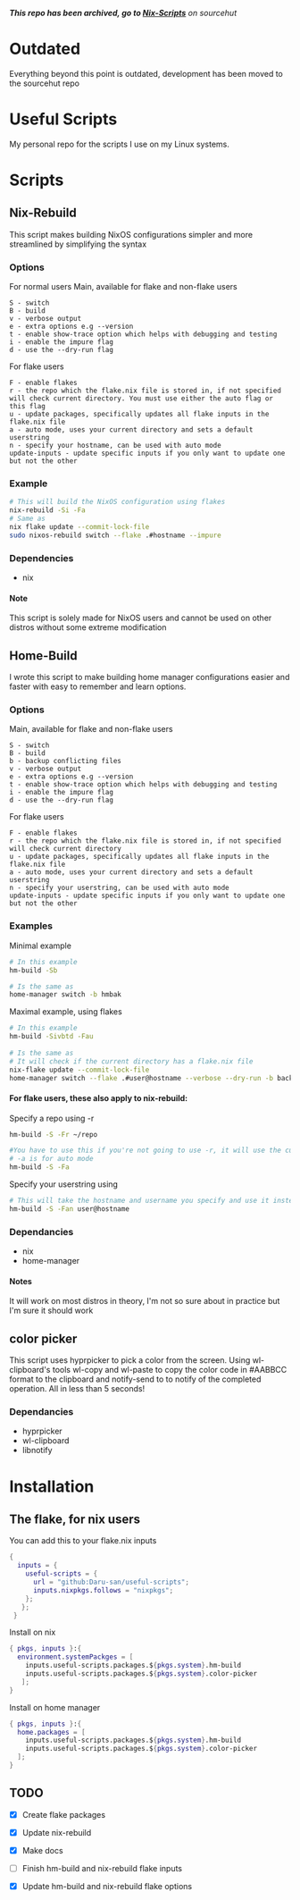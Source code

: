 _**This repo has been archived, go to [Nix-Scripts](https://git.sr.ht/~darumaka/Nix-Scripts)** on sourcehut_

# Outdated
Everything beyond this point is outdated, development has been moved to the sourcehut repo

# Useful Scripts
My personal repo for the scripts I use on my Linux systems.

# Scripts

## Nix-Rebuild
This script makes building NixOS configurations simpler and more streamlined by simplifying the syntax
### Options
For normal users
Main, available for flake and non-flake users

```
S - switch
B - build
v - verbose output
e - extra options e.g --version
t - enable show-trace option which helps with debugging and testing
i - enable the impure flag
d - use the --dry-run flag
```

For flake users
```
F - enable flakes
r - the repo which the flake.nix file is stored in, if not specified will check current directory. You must use either the auto flag or this flag
u - update packages, specifically updates all flake inputs in the flake.nix file
a - auto mode, uses your current directory and sets a default userstring
n - specify your hostname, can be used with auto mode
update-inputs - update specific inputs if you only want to update one but not the other
```
### Example
```bash
# This will build the NixOS configuration using flakes
nix-rebuild -Si -Fa
# Same as
nix flake update --commit-lock-file
sudo nixos-rebuild switch --flake .#hostname --impure
```
### Dependencies
- nix
#### Note
This script is solely made for NixOS users and cannot be used on other distros without some extreme modification

## Home-Build
I wrote this script to make building home manager configurations easier and faster with easy to remember and learn options.

### Options
Main, available for flake and non-flake users

```
S - switch
B - build
b - backup conflicting files
v - verbose output
e - extra options e.g --version
t - enable show-trace option which helps with debugging and testing
i - enable the impure flag
d - use the --dry-run flag
```

For flake users
```
F - enable flakes
r - the repo which the flake.nix file is stored in, if not specified will check current directory
u - update packages, specifically updates all flake inputs in the flake.nix file
a - auto mode, uses your current directory and sets a default userstring
n - specify your userstring, can be used with auto mode
update-inputs - update specific inputs if you only want to update one but not the other
```
### Examples

Minimal example
```bash
# In this example
hm-build -Sb

# Is the same as
home-manager switch -b hmbak
```

Maximal example, using flakes
<!--- 
   Is maximal even a word? 
--->
```bash
# In this example
hm-build -Sivbtd -Fau
 
# Is the same as
# It will check if the current directory has a flake.nix file
nix-flake update --commit-lock-file
home-manager switch --flake .#user@hostname --verbose --dry-run -b backup --impure --show-trace
```
#### For flake users, these also apply to nix-rebuild:
Specify a repo using -r
```bash
hm-build -S -Fr ~/repo

#You have to use this if you're not going to use -r, it will use the current directory:
# -a is for auto mode
hm-build -S -Fa
```

Specify your userstring using
```bash
# This will take the hostname and username you specify and use it instead of the defaults for your system
hm-build -S -Fan user@hostname
```


<!---
If you'd like to update individual inputs on a flake based system you can do this
```bash
# Instead of using
hm-build -S -Fur ~/repo

# Use the update-inputs flag and list the individual inputs you'd like to update
# List the inputs seperated by commas
hm-build -S -Fr repo --update-inputs nixpkgs,home-manager,ags

# note that using -u and --update-inputs together just updates all inputs anyway
```
--->

### Dependancies
- nix
- home-manager

#### Notes
It will work on most distros in theory, I'm not so sure about in practice but I'm sure it should work

## color picker
This script uses hyprpicker to pick a color from the screen. Using wl-clipboard's tools wl-copy and wl-paste to copy the color code in #AABBCC format to the clipboard and notify-send to to notify of the completed operation. All in less than 5 seconds!
### Dependancies
- hyprpicker
- wl-clipboard
- libnotify


# Installation

## The flake, for nix users

You can add this to your flake.nix inputs
```nix
{
  inputs = {
    useful-scripts = {
      url = "github:Daru-san/useful-scripts";
      inputs.nixpkgs.follows = "nixpkgs";
    };
   };
 }
```
Install on nix
```nix
{ pkgs, inputs }:{
  environment.systemPackges = [
    inputs.useful-scripts.packages.${pkgs.system}.hm-build
    inputs.useful-scripts.packages.${pkgs.system}.color-picker
   ];
}
```
Install on home manager
```nix
{ pkgs, inputs }:{
  home.packages = [
    inputs.useful-scripts.packages.${pkgs.system}.hm-build
    inputs.useful-scripts.packages.${pkgs.system}.color-picker
  ];
}
```

## TODO
- [x] Create flake packages
- [x] Update nix-rebuild
- [x] Make docs
- [ ] Finish hm-build and nix-rebuild flake inputs
- [x] Update hm-build and nix-rebuild flake options

